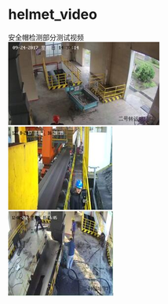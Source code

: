 # helmet_video
安全帽检测部分测试视频     
[![image](https://github.com/jianlelestyle/helmet_video/blob/master/helmet_video/1.jpg)](https://github.com/jianlelestyle/helmet_video/blob/master/helmet_video/1.gif)   
[![image](https://github.com/jianlelestyle/helmet_video/blob/master/helmet_video/2.jpg)](https://github.com/jianlelestyle/helmet_video/blob/master/helmet_video/2.gif)    
[![image](https://github.com/jianlelestyle/helmet_video/blob/master/helmet_video/3.jpg)](https://github.com/jianlelestyle/helmet_video/blob/master/helmet_video/3.gif)    
